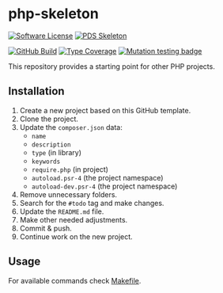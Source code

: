 # php-skeleton

[![Software License](https://img.shields.io/badge/license-MIT-green.svg)](LICENSE)
[![PDS Skeleton](https://img.shields.io/badge/pds-skeleton-blue.svg?style=flat-square)](https://github.com/php-pds/skeleton)

[![GitHub Build](https://github.com/milan-miscevic/php-skeleton/workflows/Test/badge.svg?branch=master)](https://github.com/milan-miscevic/php-skeleton/actions)
[![Type Coverage](https://shepherd.dev/github/milan-miscevic/php-skeleton/coverage.svg)](https://shepherd.dev/github/milan-miscevic/php-skeleton)
[![Mutation testing badge](https://img.shields.io/endpoint?style=flat&url=https%3A%2F%2Fbadge-api.stryker-mutator.io%2Fgithub.com%2Fmilan-miscevic%2Fphp-skeleton%2Fmaster)](https://dashboard.stryker-mutator.io/reports/github.com/milan-miscevic/php-skeleton/master)

This repository provides a starting point for other PHP projects.

## Installation

1. Create a new project based on this GitHub template.
1. Clone the project.
1. Update the `composer.json` data:
    * `name`
    * `description`
    * `type` (in library)
    * `keywords`
    * `require.php` (in project)
    * `autoload.psr-4` (the project namespace)
    * `autoload-dev.psr-4` (the project namespace)
1. Remove unnecessary folders.
1. Search for the `#todo` tag and make changes.
1. Update the `README.md` file.
1. Make other needed adjustments.
1. Commit & push.
1. Continue work on the new project.

## Usage

For available commands check [Makefile](Makefile).
